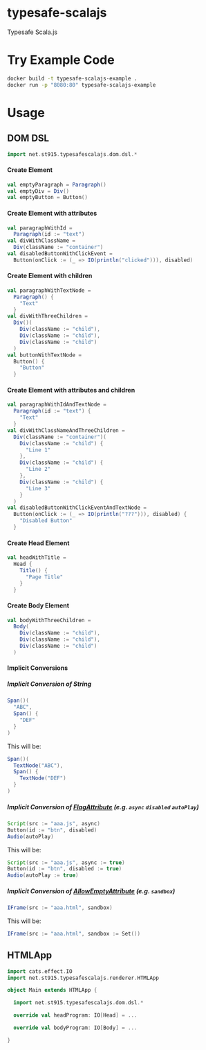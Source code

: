 # typesafe-scalajs
Typesafe Scala.js

# Try Example Code
```bash
docker build -t typesafe-scalajs-example .
docker run -p "8080:80" typesafe-scalajs-example
```

# Usage

## DOM DSL
```scala
import net.st915.typesafescalajs.dom.dsl.*
```

#### Create Element
```scala
val emptyParagraph = Paragraph()
val emptyDiv = Div()
val emptyButton = Button()
```

#### Create Element with attributes
```scala
val paragraphWithId =
  Paragraph(id := "text")
val divWithClassName =
  Div(className := "container")
val disabledButtonWithClickEvent =
  Button(onClick := (_ => IO(println("clicked"))), disabled)
```

#### Create Element with children
```scala
val paragraphWithTextNode =
  Paragraph() {
    "Text"
  }
val divWithThreeChildren =
  Div()(
    Div(className := "child"),
    Div(className := "child"),
    Div(className := "child")
  )
val buttonWithTextNode =
  Button() {
    "Button"
  }
```

#### Create Element with attributes and children
```scala
val paragraphWithIdAndTextNode =
  Paragraph(id := "text") {
    "Text"
  }
val divWithClassNameAndThreeChildren =
  Div(className := "container")(
    Div(className := "child") {
      "Line 1"
    },
    Div(className := "child") {
      "Line 2"
    },
    Div(className := "child") {
      "Line 3"
    }
  )
val disabledButtonWithClickEventAndTextNode =
  Button(onClick := (_ => IO(println("???"))), disabled) {
    "Disabled Button"
  }
```

#### Create Head Element
```scala
val headWithTitle =
  Head {
    Title() {
      "Page Title"
    }
  }
```

#### Create Body Element
```scala
val bodyWithThreeChildren =
  Body(
    Div(className := "child"),
    Div(className := "child"),
    Div(className := "child")
  )
```

#### Implicit Conversions

##### Implicit Conversion of String
```scala
Span()(
  "ABC",
  Span() {
    "DEF"
  }
)
```
This will be:
```scala
Span()(
  TextNode("ABC"),
  Span() {
    TextNode("DEF")
  }
)
```

##### Implicit Conversion of [FlagAttribute](https://github.com/stouma915/typesafe-scalajs/blob/main/dom/src/main/scala/net/st915/typesafescalajs/dom/attributes/FlagAttribute.scala) (e.g. `async` `disabled` `autoPlay`)
```scala
Script(src := "aaa.js", async)
Button(id := "btn", disabled)
Audio(autoPlay)
```
This will be:
```scala
Script(src := "aaa.js", async := true)
Button(id := "btn", disabled := true)
Audio(autoPlay := true)
```

##### Implicit Conversion of [AllowEmptyAttribute](https://github.com/stouma915/typesafe-scalajs/blob/main/dom/src/main/scala/net/st915/typesafescalajs/dom/attributes/AllowEmptyAttribute.scala) (e.g. `sandbox`)
```scala
IFrame(src := "aaa.html", sandbox)
```
This will be:
```scala
IFrame(src := "aaa.html", sandbox := Set())
```

## HTMLApp
```scala
import cats.effect.IO
import net.st915.typesafescalajs.renderer.HTMLApp

object Main extends HTMLApp {

  import net.st915.typesafescalajs.dom.dsl.*

  override val headProgram: IO[Head] = ...

  override val bodyProgram: IO[Body] = ...

}
```
